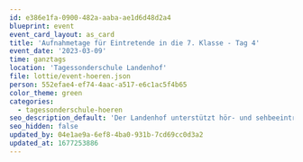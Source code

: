 ```yaml
---
id: e386e1fa-0900-482a-aaba-ae1d6d48d2a4
blueprint: event
event_card_layout: as_card
title: 'Aufnahmetage für Eintretende in die 7. Klasse - Tag 4'
event_date: '2023-03-09'
time: ganztags
location: 'Tagessonderschule Landenhof'
file: lottie/event-hoeren.json
person: 552efae4-ef74-4aac-a517-e6c1ac5f4b65
color_theme: green
categories:
  - tagessonderschule-hoeren
seo_description_default: 'Der Landenhof unterstützt hör- und sehbeeinträchtigte Kinder & Jugendliche in ihrem selbstbestimmten Leben durch Förderung ihrer Fähigkeiten & Entwicklung'
seo_hidden: false
updated_by: 04e1ae9a-6ef8-4ba0-931b-7cd69cc0d3a2
updated_at: 1677253886
---
```

